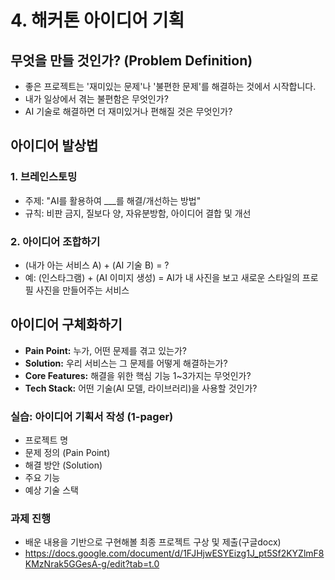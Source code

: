 
# 4. 해커톤 아이디어 기획

## 무엇을 만들 것인가? (Problem Definition)
- 좋은 프로젝트는 '재미있는 문제'나 '불편한 문제'를 해결하는 것에서 시작합니다.
- 내가 일상에서 겪는 불편함은 무엇인가?
- AI 기술로 해결하면 더 재미있거나 편해질 것은 무엇인가?

## 아이디어 발상법
### 1. 브레인스토밍
- 주제: "AI를 활용하여 ___를 해결/개선하는 방법"
- 규칙: 비판 금지, 질보다 양, 자유분방함, 아이디어 결합 및 개선

### 2. 아이디어 조합하기
- (내가 아는 서비스 A) + (AI 기술 B) = ?
- 예: (인스타그램) + (AI 이미지 생성) = AI가 내 사진을 보고 새로운 스타일의 프로필 사진을 만들어주는 서비스

## 아이디어 구체화하기
- **Pain Point:** 누가, 어떤 문제를 겪고 있는가?
- **Solution:** 우리 서비스는 그 문제를 어떻게 해결하는가?
- **Core Features:** 해결을 위한 핵심 기능 1~3가지는 무엇인가?
- **Tech Stack:** 어떤 기술(AI 모델, 라이브러리)을 사용할 것인가?

### 실습: 아이디어 기획서 작성 (1-pager)
- 프로젝트 명
- 문제 정의 (Pain Point)
- 해결 방안 (Solution)
- 주요 기능
- 예상 기술 스택


### 과제 진행
- 배운 내용을 기반으로 구현해볼 최종 프로젝트 구상 및 제출(구글docx)
- https://docs.google.com/document/d/1FJHjwESYEizg1J_pt5Sf2KYZlmF8KMzNrak5GGesA-g/edit?tab=t.0